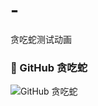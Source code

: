 # -
贪吃蛇测试动画
### 🐍 GitHub 贪吃蛇

![GitHub 贪吃蛇](https://github.com/<touxiongjihua>/<->/blob/main/github-contribution-grid-snake.svg)
